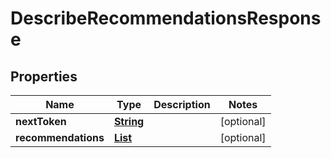 

# DescribeRecommendationsResponse


## Properties

| Name | Type | Description | Notes |
|------------ | ------------- | ------------- | -------------|
|**nextToken** | [**String**](String.md) |  |  [optional] |
|**recommendations** | [**List**](List.md) |  |  [optional] |



